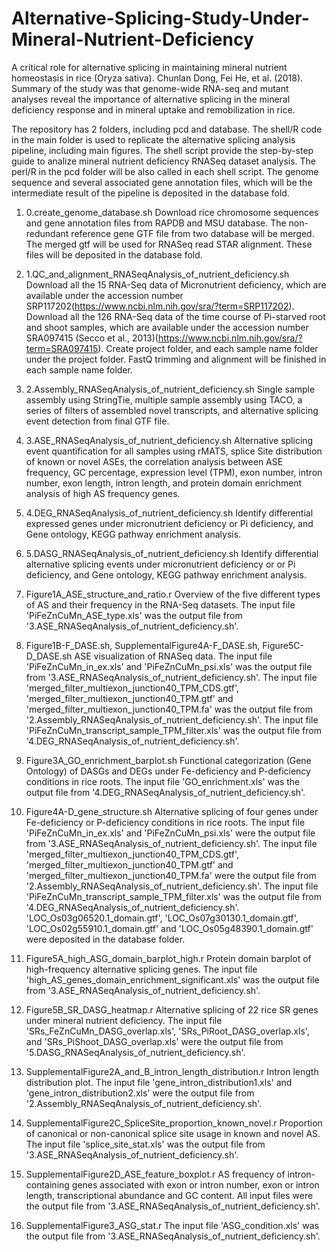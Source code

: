 # Alternative-Splicing-Study-Under-Mineral-Nutrient-Deficiency

A critical role for alternative splicing in maintaining mineral nutrient homeostasis in rice (Oryza sativa). Chunlan Dong, Fei He, et al. (2018). Summary of the study was that genome-wide RNA-seq and mutant analyses reveal the importance of alternative splicing in the mineral deficiency response and in mineral uptake and remobilization in rice.

The repository has 2 folders, including pcd and database. The shell/R code in the main folder is used to replicate the alternative splicing analysis pipeline, including main figures. The shell script provide the step-by-step guide to analize mineral nutrient deficiency RNASeq dataset analysis. The perl/R in the pcd folder will be also called in each shell script. The genome sequence and several associated gene annotation files, which will be the intermediate result of the pipeline is deposited in the database fold. 
 
1. 0.create_genome_database.sh
Download rice chromosome sequences and gene annotation files from RAPDB and MSU database. The non-redundant reference gene GTF file from two database will be merged. The merged gtf will be used for RNASeq read STAR alignment. These files will be deposited in the database fold.

2. 1.QC_and_alignment_RNASeqAnalysis_of_nutrient_deficiency.sh
Download all the 15 RNA-Seq data of Micronutrient deficiency, which are available under the accession number SRP117202(https://www.ncbi.nlm.nih.gov/sra/?term=SRP117202). Download all the 126 RNA-Seq data of the time course of Pi-starved root and shoot samples, which are available under the accession number SRA097415 (Secco et al., 2013)(https://www.ncbi.nlm.nih.gov/sra/?term=SRA097415). Create project folder, and each sample name folder under the project folder. FastQ trimming and alignment will be finished in each sample name folder.

3. 2.Assembly_RNASeqAnalysis_of_nutrient_deficiency.sh
Single sample assembly using StringTie, multiple sample assembly using TACO, a series of filters of assembled novel transcripts, and alternative splicing event detection from final GTF file.

4. 3.ASE_RNASeqAnalysis_of_nutrient_deficiency.sh
Alternative splicing event quantification for all samples using rMATS, splice Site distribution of known or novel ASEs, the correlation analysis between ASE frequency, GC percentage, expression level (TPM), exon number, intron number, exon length, intron length, and protein domain enrichment analysis of high AS frequency genes.

5. 4.DEG_RNASeqAnalysis_of_nutrient_deficiency.sh
Identify differential expressed genes under micronutrient deficiency or Pi deficiency, and Gene ontology, KEGG pathway enrichment analysis.

6. 5.DASG_RNASeqAnalysis_of_nutrient_deficiency.sh
Identify differential alternative splicing events under micronutrient deficiency or or Pi deficiency, and Gene ontology, KEGG pathway enrichment analysis.

7. Figure1A_ASE_structure_and_ratio.r
Overview of the five different types of AS and their frequency in the RNA-Seq datasets. The input file 'PiFeZnCuMn_ASE_type.xls' was the output file from '3.ASE_RNASeqAnalysis_of_nutrient_deficiency.sh'.

8. Figure1B-F_DASE.sh, SupplementalFigure4A-F_DASE.sh, Figure5C-D_DASE.sh
ASE visualization of RNASeq data. The input file 'PiFeZnCuMn_in_ex.xls' and 'PiFeZnCuMn_psi.xls' was the output file from '3.ASE_RNASeqAnalysis_of_nutrient_deficiency.sh'. The input file 'merged_filter_multiexon_junction40_TPM_CDS.gtf', 'merged_filter_multiexon_junction40_TPM.gtf' and 'merged_filter_multiexon_junction40_TPM.fa' was the output file from '2.Assembly_RNASeqAnalysis_of_nutrient_deficiency.sh'. The input file 'PiFeZnCuMn_transcript_sample_TPM_filter.xls' was the output file from '4.DEG_RNASeqAnalysis_of_nutrient_deficiency.sh'.

9. Figure3A_GO_enrichment_barplot.sh
Functional categorization (Gene Ontology) of DASGs and DEGs under Fe-deficiency and P-deficiency conditions in rice roots. The input file 'GO_enrichment.xls' was the output file from '4.DEG_RNASeqAnalysis_of_nutrient_deficiency.sh'.

10. Figure4A-D_gene_structure.sh
Alternative splicing of four genes under Fe-deficiency or P-deficiency conditions in rice roots. The input file 'PiFeZnCuMn_in_ex.xls' and 'PiFeZnCuMn_psi.xls' were the output file from '3.ASE_RNASeqAnalysis_of_nutrient_deficiency.sh'. The input file 'merged_filter_multiexon_junction40_TPM_CDS.gtf', 'merged_filter_multiexon_junction40_TPM.gtf' and 'merged_filter_multiexon_junction40_TPM.fa' were the output file from '2.Assembly_RNASeqAnalysis_of_nutrient_deficiency.sh'. The input file 'PiFeZnCuMn_transcript_sample_TPM_filter.xls' was the output file from '4.DEG_RNASeqAnalysis_of_nutrient_deficiency.sh'. 'LOC_Os03g06520.1_domain.gtf', 'LOC_Os07g30130.1_domain.gtf', 'LOC_Os02g55910.1_domain.gtf' and 'LOC_Os05g48390.1_domain.gtf' were deposited in the database folder.

11. Figure5A_high_ASG_domain_barplot_high.r
Protein domain barplot of high-frequency alternative splicing genes. The input file 'high_AS_genes_domain_enrichment_significant.xls' was the output file from '3.ASE_RNASeqAnalysis_of_nutrient_deficiency.sh'.

12. Figure5B_SR_DASG_heatmap.r
Alternative splicing of 22 rice SR genes under mineral nutrient deficiency. The input file 'SRs_FeZnCuMn_DASG_overlap.xls', 'SRs_PiRoot_DASG_overlap.xls', and 'SRs_PiShoot_DASG_overlap.xls' were the output file from '5.DASG_RNASeqAnalysis_of_nutrient_deficiency.sh'.

13. SupplementalFigure2A_and_B_intron_length_distribution.r
Intron length distribution plot. The input file 'gene_intron_distribution1.xls' and 'gene_intron_distribution2.xls' were the output file from '2.Assembly_RNASeqAnalysis_of_nutrient_deficiency.sh'.

14. SupplementalFigure2C_SpliceSite_proportion_known_novel.r
Proportion of canonical or non-canonical splice site usage in known and novel AS. The input file 'splice_site_stat.xls' was the output file from '3.ASE_RNASeqAnalysis_of_nutrient_deficiency.sh'.

15. SupplementalFigure2D_ASE_feature_boxplot.r
AS frequency of intron-containing genes associated with exon or intron number, exon or intron length, transcriptional abundance and GC content. All input files were the output file from '3.ASE_RNASeqAnalysis_of_nutrient_deficiency.sh'.

16. SupplementalFigure3_ASG_stat.r The input file 'ASG_condition.xls' was the output file from '3.ASE_RNASeqAnalysis_of_nutrient_deficiency.sh'.
 
